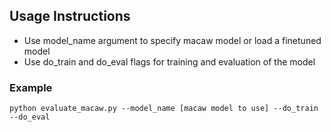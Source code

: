 ## Usage Instructions
- Use model_name argument to specify macaw model or load a finetuned model
- Use do_train and do_eval flags for training and evaluation of the model

### Example
```
python evaluate_macaw.py --model_name [macaw model to use] --do_train --do_eval
```
